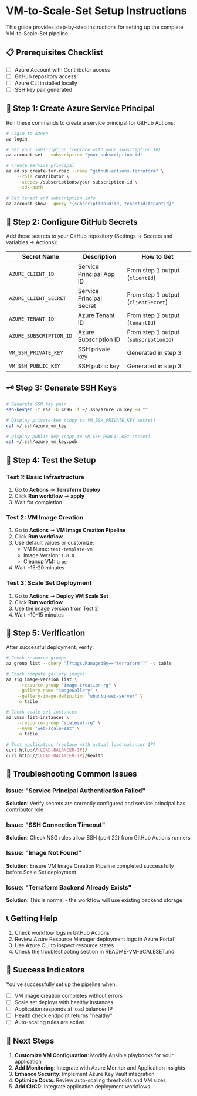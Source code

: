 # VM-to-Scale-Set Setup Instructions

This guide provides step-by-step instructions for setting up the complete VM-to-Scale-Set pipeline.

## 📋 **Prerequisites Checklist**

- [ ] Azure Account with Contributor access
- [ ] GitHub repository access
- [ ] Azure CLI installed locally
- [ ] SSH key pair generated

## 🔑 **Step 1: Create Azure Service Principal**

Run these commands to create a service principal for GitHub Actions:

```bash
# Login to Azure
az login

# Set your subscription (replace with your subscription ID)
az account set --subscription "your-subscription-id"

# Create service principal
az ad sp create-for-rbac --name "github-actions-terraform" \
    --role contributor \
    --scopes /subscriptions/your-subscription-id \
    --sdk-auth

# Get tenant and subscription info
az account show --query "{subscriptionId:id, tenantId:tenantId}"
```

## 🔐 **Step 2: Configure GitHub Secrets**

Add these secrets to your GitHub repository (Settings → Secrets and variables → Actions):

| Secret Name | Description | How to Get |
|-------------|-------------|------------|
| `AZURE_CLIENT_ID` | Service Principal App ID | From step 1 output (`clientId`) |
| `AZURE_CLIENT_SECRET` | Service Principal Secret | From step 1 output (`clientSecret`) |
| `AZURE_TENANT_ID` | Azure Tenant ID | From step 1 output (`tenantId`) |
| `AZURE_SUBSCRIPTION_ID` | Azure Subscription ID | From step 1 output (`subscriptionId`) |
| `VM_SSH_PRIVATE_KEY` | SSH private key | Generated in step 3 |
| `VM_SSH_PUBLIC_KEY` | SSH public key | Generated in step 3 |

## 🗝️ **Step 3: Generate SSH Keys**

```bash
# Generate SSH key pair
ssh-keygen -t rsa -b 4096 -f ~/.ssh/azure_vm_key -N ""

# Display private key (copy to VM_SSH_PRIVATE_KEY secret)
cat ~/.ssh/azure_vm_key

# Display public key (copy to VM_SSH_PUBLIC_KEY secret)
cat ~/.ssh/azure_vm_key.pub
```

## 🧪 **Step 4: Test the Setup**

### Test 1: Basic Infrastructure
1. Go to **Actions** → **Terraform Deploy**
2. Click **Run workflow** → **apply**
3. Wait for completion

### Test 2: VM Image Creation
1. Go to **Actions** → **VM Image Creation Pipeline**
2. Click **Run workflow**
3. Use default values or customize:
   - VM Name: `test-template-vm`
   - Image Version: `1.0.0`
   - Cleanup VM: `true`
4. Wait ~15-20 minutes

### Test 3: Scale Set Deployment
1. Go to **Actions** → **Deploy VM Scale Set**
2. Click **Run workflow**
3. Use the image version from Test 2
4. Wait ~10-15 minutes

## 🎯 **Step 5: Verification**

After successful deployment, verify:

```bash
# Check resource groups
az group list --query "[?tags.ManagedBy=='terraform']" -o table

# Check compute gallery images
az sig image-version list \
    --resource-group "image-creation-rg" \
    --gallery-name "imageGallery" \
    --gallery-image-definition "ubuntu-web-server" \
    -o table

# Check scale set instances
az vmss list-instances \
    --resource-group "scaleset-rg" \
    --name "web-scale-set" \
    -o table

# Test application (replace with actual load balancer IP)
curl http://[LOAD-BALANCER-IP]/
curl http://[LOAD-BALANCER-IP]/health
```

## 🔧 **Troubleshooting Common Issues**

### Issue: "Service Principal Authentication Failed"
**Solution**: Verify secrets are correctly configured and service principal has contributor role

### Issue: "SSH Connection Timeout"
**Solution**: Check NSG rules allow SSH (port 22) from GitHub Actions runners

### Issue: "Image Not Found"
**Solution**: Ensure VM Image Creation Pipeline completed successfully before Scale Set deployment

### Issue: "Terraform Backend Already Exists"
**Solution**: This is normal - the workflow will use existing backend storage

## 📞 **Getting Help**

1. Check workflow logs in GitHub Actions
2. Review Azure Resource Manager deployment logs in Azure Portal
3. Use Azure CLI to inspect resource states
4. Check the troubleshooting section in README-VM-SCALESET.md

## 🎉 **Success Indicators**

You've successfully set up the pipeline when:

- [ ] VM image creation completes without errors
- [ ] Scale set deploys with healthy instances
- [ ] Application responds at load balancer IP
- [ ] Health check endpoint returns "healthy"
- [ ] Auto-scaling rules are active

## 🚀 **Next Steps**

1. **Customize VM Configuration**: Modify Ansible playbooks for your application
2. **Add Monitoring**: Integrate with Azure Monitor and Application Insights
3. **Enhance Security**: Implement Azure Key Vault integration
4. **Optimize Costs**: Review auto-scaling thresholds and VM sizes
5. **Add CI/CD**: Integrate application deployment workflows
